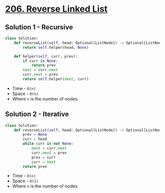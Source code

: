 # [206. Reverse Linked List](https://leetcode.com/problems/reverse-linked-list/)

## Solution 1 - Recursive

```py
class Solution:
    def reverseList(self, head: Optional[ListNode]) -> Optional[ListNode]:
        return self.helper(head, None)

    def helper(self, curr, prev):
        if curr is None:
            return prev
        next = curr.next
        curr.next = prev
        return self.helper(next, curr)
```

-   Time - `O(n)`
-   Space - `O(n)`
-   Where `n` is the number of nodes.

## Solution 2 - Iterative

```py
class Solution:
    def reverseList(self, head: Optional[ListNode]) -> Optional[ListNode]:
        prev = None
        curr = head
        while curr is not None:
            next = curr.next
            curr.next = prev
            prev = curr
            curr = next
        return prev
```

-   Time - `O(n)`
-   Space - `O(1)`
-   Where `n` is the number of nodes.
